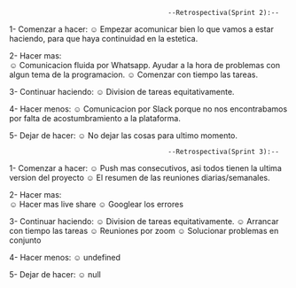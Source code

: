                                             --Retrospectiva(Sprint 2):--

1- Comenzar a hacer: 
            ☺ Empezar acomunicar bien lo que vamos a estar haciendo, para que haya continuidad en la estetica.

2- Hacer mas:  
            ☺ Comunicacion fluida por Whatsapp. Ayudar a la hora de problemas con algun tema de la programacion.
            ☺ Comenzar con tiempo las tareas.

3- Continuar haciendo: 
            ☺ Division de tareas equitativamente. 

4- Hacer menos: 
            ☺ Comunicacion por Slack porque no nos encontrabamos por falta de acostumbramiento a la plataforma.

5- Dejar de hacer: 
            ☺ No dejar las cosas para ultimo momento.

                                            --Retrospectiva(Sprint 3):--

1- Comenzar a hacer: 
            ☺ Push mas consecutivos, asi todos tienen la ultima version del proyecto
            ☺ El resumen de las reuniones diarias/semanales.

2- Hacer mas:  
            ☺ Hacer mas live share
            ☺ Googlear los errores

3- Continuar haciendo: 
            ☺ Division de tareas equitativamente. 
            ☺ Arrancar con tiempo las tareas
            ☺ Reuniones por zoom
            ☺ Solucionar problemas en conjunto

4- Hacer menos: 
            ☺ undefined

5- Dejar de hacer: 
            ☺ null 

